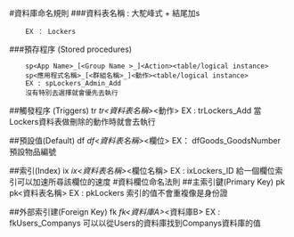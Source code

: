 #資料庫命名規則
###資料表名稱 : 大駝峰式 + 結尾加s
```
	EX ： Lockers
```
###預存程序 (Stored procedures)
```
	sp<App Name>_[<Group Name >_]<Action><table/logical instance>
	sp<應用程式名稱>_[<群組名稱>_]<動作><table/logical instance>
	EX : spLockers_Admin_Add
	沒有特別去選擇就會優先去執行
```
##觸發程序 (Triggers)
	tr<TableName>_<action>
	tr<資料表名稱>_<動作>
	EX : trLockers_Add
	當Lockers資料表做刪除的動作時就會去執行



##預設值(Default)
	df<TableName>_<ColumnName>
	df<資料表名稱>_<欄位>
	EX： dfGoods_GoodsNumber
	預設物品編號

##索引(Index)
	ix<TableName>_<columns separated by _>
	ix<資料表名稱>_<欄位名稱>
 	EX : ixLockers_ID
	給一個欄位索引可以加速所尋該欄位的速度
#資料欄位命名法則
##主索引鍵(Primary Key)
	pk<TableName>
	pk<資料表名稱>
	EX : pkLockers
	索引的值不會重複像是身份證

##外部索引建(Foreign Key)
	fk<TableName1>_<TableName2>
	fk<資料庫A>_<資料庫B>
  	EX : fkUsers_Companys
  	可以以從Users的資料庫找到Companys資料庫的值


